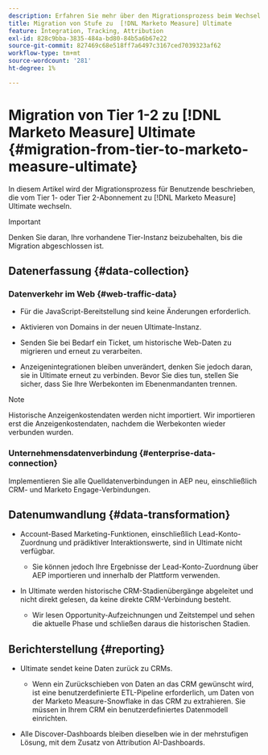 ```yaml
---
description: Erfahren Sie mehr über den Migrationsprozess beim Wechsel vom  [!DNL Marketo Measure]  Abonnement zu  [!DNL Marketo Measure] Ultimate.
title: Migration von Stufe zu  [!DNL Marketo Measure] Ultimate
feature: Integration, Tracking, Attribution
exl-id: 828c9bba-3835-484a-bd80-84b5a6b67e22
source-git-commit: 827469c68e518ff7a6497c3167ced7039323af62
workflow-type: tm+mt
source-wordcount: '281'
ht-degree: 1%

---
```


# Migration von Tier 1-2 zu [!DNL Marketo Measure] Ultimate {#migration-from-tier-to-marketo-measure-ultimate}

In diesem Artikel wird der Migrationsprozess für Benutzende beschrieben, die vom Tier 1- oder Tier 2-Abonnement zu [!DNL Marketo Measure] Ultimate wechseln.

>[!IMPORTANT]
>
>Denken Sie daran, Ihre vorhandene Tier-Instanz beizubehalten, bis die Migration abgeschlossen ist.

## Datenerfassung {#data-collection}

### Datenverkehr im Web {#web-traffic-data}

* Für die JavaScript-Bereitstellung sind keine Änderungen erforderlich.

* Aktivieren von Domains in der neuen Ultimate-Instanz.

* Senden Sie bei Bedarf ein Ticket, um historische Web-Daten zu migrieren und erneut zu verarbeiten.

* Anzeigenintegrationen bleiben unverändert, denken Sie jedoch daran, sie in Ultimate erneut zu verbinden. Bevor Sie dies tun, stellen Sie sicher, dass Sie Ihre Werbekonten im Ebenenmandanten trennen.

>[!NOTE]
>
>Historische Anzeigenkostendaten werden nicht importiert. Wir importieren erst die Anzeigenkostendaten, nachdem die Werbekonten wieder verbunden wurden.

### Unternehmensdatenverbindung {#enterprise-data-connection}

Implementieren Sie alle Quelldatenverbindungen in AEP neu, einschließlich CRM- und Marketo Engage-Verbindungen.

## Datenumwandlung {#data-transformation}

* Account-Based Marketing-Funktionen, einschließlich Lead-Konto-Zuordnung und prädiktiver Interaktionswerte, sind in Ultimate nicht verfügbar.

   * Sie können jedoch Ihre Ergebnisse der Lead-Konto-Zuordnung über AEP importieren und innerhalb der Plattform verwenden.

* In Ultimate werden historische CRM-Stadienübergänge abgeleitet und nicht direkt gelesen, da keine direkte CRM-Verbindung besteht.

   * Wir lesen Opportunity-Aufzeichnungen und Zeitstempel und sehen die aktuelle Phase und schließen daraus die historischen Stadien.

## Berichterstellung {#reporting}

* Ultimate sendet keine Daten zurück zu CRMs.

   * Wenn ein Zurückschieben von Daten an das CRM gewünscht wird, ist eine benutzerdefinierte ETL-Pipeline erforderlich, um Daten von der Marketo Measure-Snowflake in das CRM zu extrahieren. Sie müssen in Ihrem CRM ein benutzerdefiniertes Datenmodell einrichten.

* Alle Discover-Dashboards bleiben dieselben wie in der mehrstufigen Lösung, mit dem Zusatz von Attribution AI-Dashboards.
